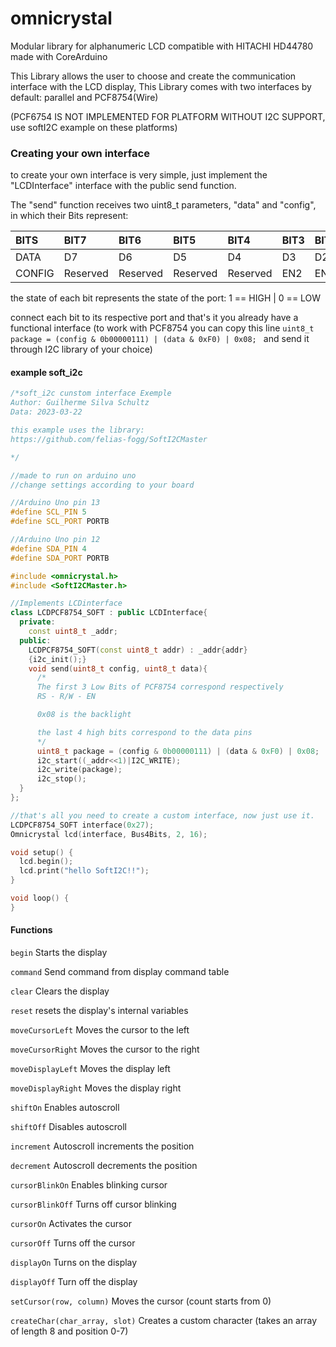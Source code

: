 # omnicrystal

Modular library for alphanumeric LCD compatible with HITACHI HD44780 made with CoreArduino

This Library allows the user to choose and create the communication interface with the LCD display, This Library comes with two interfaces by default: parallel and PCF8754(Wire)

(PCF6754 IS NOT IMPLEMENTED FOR PLATFORM WITHOUT I2C SUPPORT, use softI2C example on these platforms)

### Creating your own interface 
to create your own interface is very simple, just implement the "LCDInterface" interface with the public send function.

The "send" function receives two uint8_t parameters, "data" and "config", in which their Bits represent:

| BITS | BIT7 | BIT6 |BIT5| BIT4| BIT3| BIT2| BIT1| BIT0|
| :------ | :------ | :------|  :------| :------| :------| :------| :------| :------|
| DATA | D7 | D6 | D5 | D4 | D3 | D2 | D1 | D0 |
| CONFIG | Reserved | Reserved | Reserved | Reserved | EN2 | EN | RW | RS |

the state of each bit represents the state of the port: 1 == HIGH | 0 == LOW

connect each bit to its respective port and that's it you already have a functional interface
(to work with PCF8754 you can copy this line ```uint8_t package = (config & 0b00000111) | (data & 0xF0) | 0x08; ``` and send it through I2C library of your choice)

#### example soft_i2c
```c++
/*soft_i2c cunstom interface Exemple
Author: Guilherme Silva Schultz
Data: 2023-03-22

this example uses the library:
https://github.com/felias-fogg/SoftI2CMaster

*/

//made to run on arduino uno
//change settings according to your board

//Arduino Uno pin 13
#define SCL_PIN 5
#define SCL_PORT PORTB

//Arduino Uno pin 12
#define SDA_PIN 4
#define SDA_PORT PORTB

#include <omnicrystal.h>
#include <SoftI2CMaster.h>

//Implements LCDinterface
class LCDPCF8754_SOFT : public LCDInterface{
  private:
    const uint8_t _addr;
  public:
    LCDPCF8754_SOFT(const uint8_t addr) : _addr{addr}
    {i2c_init();}
    void send(uint8_t config, uint8_t data){
      /*
      The first 3 Low Bits of PCF8754 correspond respectively
      RS - R/W - EN

      0x08 is the backlight

      the last 4 high bits correspond to the data pins
      */
      uint8_t package = (config & 0b00000111) | (data & 0xF0) | 0x08;
      i2c_start((_addr<<1)|I2C_WRITE);
      i2c_write(package);
      i2c_stop();
  }
};

//that's all you need to create a custom interface, now just use it.
LCDPCF8754_SOFT interface(0x27);
Omnicrystal lcd(interface, Bus4Bits, 2, 16);

void setup() {
  lcd.begin();
  lcd.print("hello SoftI2C!!");
}

void loop() {
}

```

#### Functions

`begin` Starts the display

`command` Send command from display command table

`clear` Clears the display

`reset` resets the display's internal variables

`moveCursorLeft` Moves the cursor to the left

`moveCursorRight` Moves the cursor to the right

`moveDisplayLeft` Moves the display left

`moveDisplayRight` Moves the display right

`shiftOn` Enables autoscroll

`shiftOff` Disables autoscroll

`increment` Autoscroll increments the position

`decrement` Autoscroll decrements the position

`cursorBlinkOn` Enables blinking cursor

`cursorBlinkOff` Turns off cursor blinking

`cursorOn` Activates the cursor

`cursorOff` Turns off the cursor

`displayOn` Turns on the display

`displayOff` Turn off the display

`setCursor(row, column)` Moves the cursor (count starts from 0)

`createChar(char_array, slot)` Creates a custom character (takes an array of length 8 and position 0-7)
